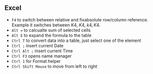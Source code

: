 Excel
-------


* `F4` to switch between relative and fixabsolute row/column reference. Example it switches between K4, $K$4, $k4, K$4.
* `Alt =` to calcualte sum of selected cells
* `Alt E` to expand the formula to the table
* `Ctrl T` to convert data into a table, just select one of the element
* `Ctrl ;` insert current Date
* `Ctrl Alt ;` insert current Time
* `Ctrl F3` opens name manager
* `Ctrl 1` for Format helper
* `Ctrl Shift Mouse` to move from left to right
